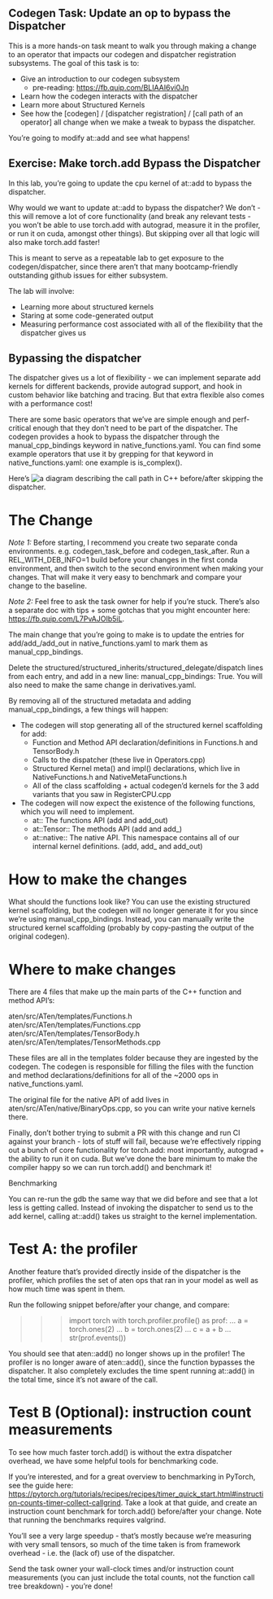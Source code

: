 ## Codegen Task: Update an op to bypass the Dispatcher

This is a more hands-on task meant to walk you through making a change to an operator that impacts our codegen and dispatcher registration subsystems. The goal of this task is to:

* Give an introduction to our codegen subsystem
    * pre-reading: https://fb.quip.com/BLIAAI6vi0Jn
* Learn how the codegen interacts with the dispatcher
* Learn more about Structured Kernels
* See how the [codegen] / [dispatcher registration] / [call path of an operator] all change when we make a tweak to bypass the dispatcher.

You’re going to modify at::add and see what happens!

## Exercise: Make torch.add Bypass the Dispatcher

In this lab, you’re going to update the cpu kernel of at::add to bypass the dispatcher.

Why would we want to update at::add to bypass the dispatcher? We don’t - this will remove a lot of core functionality (and break any relevant tests - you won’t be able to use torch.add with autograd, measure it in the profiler, or run it on cuda, amongst other things). But skipping over all that logic will also make torch.add faster!

This is meant to serve as a repeatable lab to get exposure to the codegen/dispatcher, since there aren’t that many bootcamp-friendly outstanding github issues for either subsystem.

The lab will involve:

* Learning more about structured kernels
* Staring at some code-generated output
* Measuring performance cost associated with all of the flexibility that the dispatcher gives us

## Bypassing the dispatcher

The dispatcher gives us a lot of flexibility - we can implement separate add kernels for different backends, provide autograd support, and hook in custom behavior like batching and tracing. But that extra flexible also comes with a performance cost!

There are some basic operators that we’ve are simple enough and perf-critical enough that they don’t need to be part of the dispatcher. The codegen provides a hook to bypass the dispatcher through the manual_cpp_bindings keyword in native_functions.yaml. You can find some example operators that use it by grepping for that keyword in native_functions.yaml: one example is is_complex().

Here’s ![a diagram](https://pasteboard.co/NAhXmNPm39Lx.png) describing the call path in C++ before/after skipping the dispatcher.


# The Change

*Note 1:* Before starting, I recommend you create two separate conda environments. e.g. codegen_task_before and codegen_task_after. Run a REL_WITH_DEB_INFO=1 build before your changes in the first conda environment, and then switch to the second environment when making your changes. That will make it very easy to benchmark and compare your change to the baseline.

*Note 2:* Feel free to ask the task owner for help if you’re stuck. There’s also a separate doc with tips + some gotchas that you might encounter here: https://fb.quip.com/L7PvAJOIb5iL.

The main change that you’re going to make is to update the entries for add/add_/add_out in native_functions.yaml to mark them as manual_cpp_bindings.

Delete the structured/structured_inherits/structured_delegate/dispatch lines from each entry, and add in a new line: manual_cpp_bindings: True. You will also need to make the same change in derivatives.yaml.

By removing all of the structured metadata and adding manual_cpp_bindings, a few things will happen:

* The codegen will stop generating all of the structured kernel scaffolding for add:
    * Function and Method API declaration/definitions in Functions.h and TensorBody.h
    * Calls to the dispatcher (these live in Operators.cpp)
    * Structured Kernel meta() and impl() declarations, which live in NativeFunctions.h and NativeMetaFunctions.h
    * All of the class scaffolding + actual codegen’d kernels for the 3 add variants that you saw in RegisterCPU.cpp
* The codegen will now expect the existence of the following functions, which you will need to implement.
    * at:: The functions API (add and add_out)
    * at::Tensor:: The methods API (add and add_)
    * at::native:: The native API. This namespace contains all of our internal kernel definitions. (add, add_ and add_out)

# How to make the changes

What should the functions look like? You can use the existing structured kernel scaffolding, but the codegen will no longer generate it for you since we’re using manual_cpp_bindings. Instead, you can manually write the structured kernel scaffolding (probably by copy-pasting the output of the original codegen).

# Where to make changes

There are 4 files that make up the main parts of the C++ function and method API’s:

aten/src/ATen/templates/Functions.h
aten/src/ATen/templates/Functions.cpp
aten/src/ATen/templates/TensorBody.h
aten/src/ATen/templates/TensorMethods.cpp

These files are all in the templates folder because they are ingested by the codegen. The codegen is responsible for filling the files with the function and method declarations/definitions for all of the ~2000 ops in native_functions.yaml.

The original file for the native API of add lives in aten/src/ATen/native/BinaryOps.cpp, so you can write your native kernels there.

Finally, don’t bother trying to submit a PR with this change and run CI against your branch - lots of stuff will fail, because we’re effectively ripping out a bunch of core functionality for torch.add: most importantly, autograd + the ability to run it on cuda. But we’ve done the bare minimum to make the compiler happy so we can run torch.add() and benchmark it!

Benchmarking

You can re-run the gdb the same way that we did before and see that a lot less is getting called. Instead of invoking the dispatcher to send us to the add kernel, calling at::add() takes us straight to the kernel implementation.

# Test A: the profiler

Another feature that’s provided directly inside of the dispatcher is the profiler, which profiles the set of aten ops that ran in your model as well as how much time was spent in them.

Run the following snippet before/after your change, and compare:

>>> import torch
>>> with torch.profiler.profile() as prof:
...     a = torch.ones(2)
...     b = torch.ones(2)
...     c = a + b
...
>>> str(prof.events())


You should see that aten::add() no longer shows up in the profiler! The profiler is no longer aware of aten::add(), since the function bypasses the dispatcher. It also completely excludes the time spent running at::add() in the total time, since it’s not aware of the call.

# Test B (Optional): instruction count measurements

To see how much faster torch.add() is without the extra dispatcher overhead, we have some helpful tools for benchmarking code.

If you’re interested, and for a great overview to benchmarking in PyTorch, see the guide here: https://pytorch.org/tutorials/recipes/recipes/timer_quick_start.html#instruction-counts-timer-collect-callgrind. Take a look at that guide, and create an instruction count benchmark for torch.add() before/after your change. Note that running the benchmarks requires valgrind.

You’ll see a very large speedup - that’s mostly because we’re measuring with very small tensors, so much of the time taken is from framework overhead - i.e. the (lack of) use of the dispatcher.

Send the task owner your wall-clock times and/or instruction count measurements (you can just include the total counts, not the function call tree breakdown) - you’re done!
